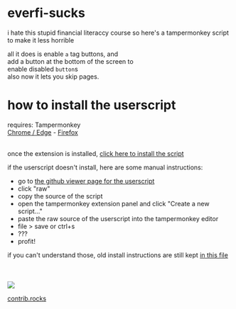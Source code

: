 # everfi-sucks
i hate this stupid financial literaccy course so here's a tampermonkey script to make it less horrible

all it does is enable `a` tag buttons, and<br>add a button at the bottom of the screen to<br>enable disabled `button`s<br>
also now it lets you skip pages.

# how to install the userscript

requires: Tampermonkey<br>
[Chrome / Edge](https://chrome.google.com/webstore/detail/tampermonkey/dhdgffkkebhmkfjojejmpbldmpobfkfo?hl=en) - [Firefox](https://addons.mozilla.org/en-US/firefox/addon/tampermonkey/)<br>
<br>

once the extension is installed, [click here to install the script](https://raw.githubusercontent.com/smolyoshino/everfi-sucks/master/snake-aids.user.js)

if the userscript doesn't install, here are some manual instructions:
* go to [the github viewer page for the userscript](https://github.com/smolyoshino/everfi-sucks/blob/master/snake-aids.user.js)
* click "raw"
* copy the source of the script
* open the tampermonkey extension panel and click "Create a new script..."
* paste the raw source of the userscript into the tampermonkey editor
* file > save or ctrl+s
* ???
* profit!

if you can't understand those, old install instructions are still kept [in this file](old-install.md)
<br><br><br>
<br>
<a href="https://github.com/smolyoshino/everfi-sucks/graphs/contributors">
  <img src="https://contrib.rocks/image?repo=smolyoshino/everfi-sucks" />
</a>

[contrib.rocks](https://contrib.rocks)
